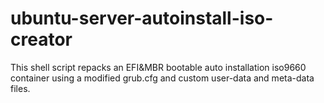 # ubuntu-server-autoinstall-iso-creator
This shell script repacks an EFI&amp;MBR bootable auto installation iso9660 container using a modified grub.cfg and custom user-data and meta-data files.
